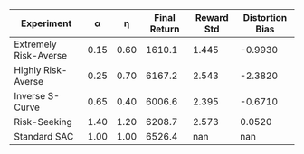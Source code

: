 | Experiment | α | η | Final Return | Reward Std | Distortion Bias |
|------------|---|---|--------------|------------|----------------|
| Extremely Risk-Averse | 0.15 | 0.60 | 1610.1 | 1.445 | -0.9930 |
| Highly Risk-Averse | 0.25 | 0.70 | 6167.2 | 2.543 | -2.3820 |
| Inverse S-Curve | 0.65 | 0.40 | 6006.6 | 2.395 | -0.6710 |
| Risk-Seeking | 1.40 | 1.20 | 6208.7 | 2.573 | 0.0520 |
| Standard SAC | 1.00 | 1.00 | 6526.4 | nan | nan |

